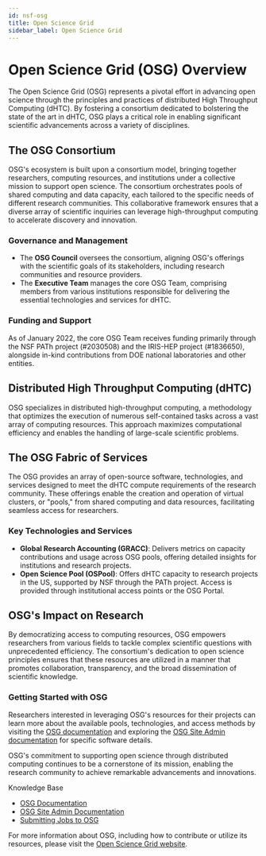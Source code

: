 ```yaml
---
id: nsf-osg
title: Open Science Grid
sidebar_label: Open Science Grid
---
```



# Open Science Grid (OSG) Overview

The Open Science Grid (OSG) represents a pivotal effort in advancing open science through the principles and practices of distributed High Throughput Computing (dHTC). By fostering a consortium dedicated to bolstering the state of the art in dHTC, OSG plays a critical role in enabling significant scientific advancements across a variety of disciplines.

## The OSG Consortium

OSG's ecosystem is built upon a consortium model, bringing together researchers, computing resources, and institutions under a collective mission to support open science. The consortium orchestrates pools of shared computing and data capacity, each tailored to the specific needs of different research communities. This collaborative framework ensures that a diverse array of scientific inquiries can leverage high-throughput computing to accelerate discovery and innovation.

### Governance and Management
- The **OSG Council** oversees the consortium, aligning OSG's offerings with the scientific goals of its stakeholders, including research communities and resource providers.
- The **Executive Team** manages the core OSG Team, comprising members from various institutions responsible for delivering the essential technologies and services for dHTC.

### Funding and Support
As of January 2022, the core OSG Team receives funding primarily through the NSF PATh project (#2030508) and the IRIS-HEP project (#1836650), alongside in-kind contributions from DOE national laboratories and other entities.

## Distributed High Throughput Computing (dHTC)

OSG specializes in distributed high-throughput computing, a methodology that optimizes the execution of numerous self-contained tasks across a vast array of computing resources. This approach maximizes computational efficiency and enables the handling of large-scale scientific problems.

## The OSG Fabric of Services

The OSG provides an array of open-source software, technologies, and services designed to meet the dHTC compute requirements of the research community. These offerings enable the creation and operation of virtual clusters, or "pools," from shared computing and data resources, facilitating seamless access for researchers.

### Key Technologies and Services
- **Global Research Accounting (GRACC)**: Delivers metrics on capacity contributions and usage across OSG pools, offering detailed insights for institutions and research projects.
- **Open Science Pool (OSPool)**: Offers dHTC capacity to research projects in the US, supported by NSF through the PATh project. Access is provided through institutional access points or the OSG Portal.

## OSG's Impact on Research

By democratizing access to computing resources, OSG empowers researchers from various fields to tackle complex scientific questions with unprecedented efficiency. The consortium's dedication to open science principles ensures that these resources are utilized in a manner that promotes collaboration, transparency, and the broad dissemination of scientific knowledge.

### Getting Started with OSG

Researchers interested in leveraging OSG's resources for their projects can learn more about the available pools, technologies, and access methods by visiting the [OSG documentation](https://opensciencegrid.org/docs/) and exploring the [OSG Site Admin documentation](https://opensciencegrid.org/docs/site/) for specific software details.

OSG's commitment to supporting open science through distributed computing continues to be a cornerstone of its mission, enabling the research community to achieve remarkable advancements and innovations.

Knowledge Base
* [OSG Documentation](https://opensciencegrid.org/docs/)
* [OSG Site Admin Documentation](https://opensciencegrid.org/docs/site/)
* [Submitting Jobs to OSG](../Knowledge_Base/submit-job-to-osg.md)

For more information about OSG, including how to contribute or utilize its resources, please visit the [Open Science Grid website](https://opensciencegrid.org/).